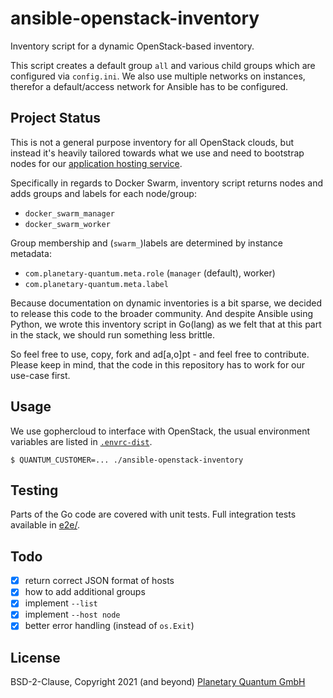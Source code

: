 # ansible-openstack-inventory

Inventory script for a dynamic OpenStack-based inventory.

This script creates a default group `all` and various child groups which are configured via `config.ini`. We also use multiple networks on instances, therefor a default/access network for Ansible has to be configured.

## Project Status

This is not a general purpose inventory for all OpenStack clouds, but instead it's heavily tailored towards what we use and need to bootstrap nodes for our [application hosting service](https://www.planetary-quantum.com).

Specifically in regards to Docker Swarm, inventory script returns nodes and adds groups and labels for each node/group:

 - `docker_swarm_manager`
 - `docker_swarm_worker`

Group membership and (`swarm_`)labels are determined by instance metadata:

 - `com.planetary-quantum.meta.role` (`manager` (default), worker)
 - `com.planetary-quantum.meta.label`

Because documentation on dynamic inventories is a bit sparse, we decided to release this code to the broader community. And despite Ansible using Python, we wrote this inventory script in Go(lang) as we felt that at this part in the stack, we should run something less brittle.

So feel free to use, copy, fork and ad[a,o]pt - and feel free to contribute. Please keep in mind, that the code in this repository has to work for our use-case first.

## Usage

We use gophercloud to interface with OpenStack, the usual environment variables are listed in [`.envrc-dist`](.envrc-dist).

```
$ QUANTUM_CUSTOMER=... ./ansible-openstack-inventory
```

## Testing

Parts of the Go code are covered with unit tests. Full integration tests available in [e2e/](e2e/).


## Todo

- [x] return correct JSON format of hosts
- [x] how to add additional groups
- [x] implement `--list`
- [x] implement `--host node`
- [x] better error handling (instead of `os.Exit`)

## License

BSD-2-Clause, Copyright 2021 (and beyond) [Planetary Quantum GmbH](https://www.planetary-quantum.com/service/impressum/)

